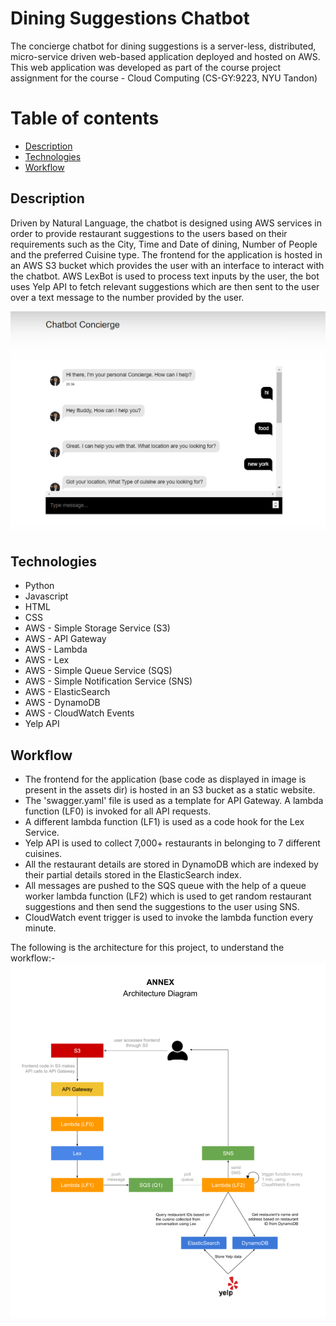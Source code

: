 # **Dining Suggestions Chatbot**
 
The concierge chatbot for dining suggestions is a server-less, distributed, micro-service driven web-based application deployed and hosted on AWS. This web application was developed as part of the course project assignment for the course - Cloud Computing (CS-GY:9223, NYU Tandon) 
<br>

# Table of contents
* [Description](#description)
* [Technologies](#technologies)
* [Workflow](#workflow)

## Description

Driven by Natural Language, the chatbot is designed using AWS services in order to provide restaurant suggestions to the users based on their requirements such as the City, Time and Date of dining, Number of People and the preferred Cuisine type. The frontend for the application is hosted in an AWS S3 bucket which provides the user with an interface to interact with the chatbot. AWS LexBot is used to process text inputs by the user, the bot uses Yelp API to fetch relevant suggestions which are then sent to the user over a text message to the number provided by the user. 

![Chatbot Demo](https://github.com/siddharthchd/Dining_Suggestions_Chatbot/blob/main/images/chatbot_demo.png)
<br>

## Technologies

* Python
* Javascript
* HTML
* CSS
* AWS - Simple Storage Service (S3)
* AWS - API Gateway
* AWS - Lambda
* AWS - Lex
* AWS - Simple Queue Service (SQS)
* AWS - Simple Notification Service (SNS)
* AWS - ElasticSearch
* AWS - DynamoDB
* AWS - CloudWatch Events
* Yelp API

## Workflow

* The frontend for the application (base code as displayed in image is present in the assets dir) is hosted in an S3 bucket as a static website.
* The 'swagger.yaml' file is used as a template for API Gateway. A lambda function (LF0) is invoked for all API requests.
* A different lambda function (LF1) is used as a code hook for the Lex Service.
* Yelp API is used to collect 7,000+ restaurants in belonging to 7 different cuisines.
* All the restaurant details are stored in DynamoDB which are indexed by their partial details stored in the ElasticSearch index.
* All messages are pushed to the SQS queue with the help of a queue worker lambda function (LF2) which is used to get random restaurant suggestions and then send the suggestions to the user using SNS.
* CloudWatch event trigger is used to invoke the lambda function every minute.

The following is the architecture for this project, to understand the workflow:-
![Chatbot Architecture](https://github.com/siddharthchd/Dining_Suggestions_Chatbot/blob/main/images/chatbot_architecture.png)
